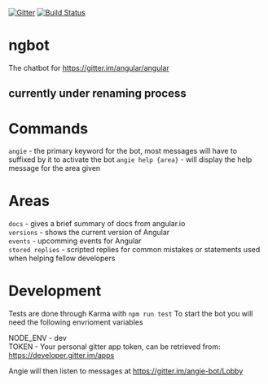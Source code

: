 [![Gitter](https://badges.gitter.im/angie-bot/Lobby.svg)](https://gitter.im/angie-bot/Lobby?utm_source=badge&utm_medium=badge&utm_campaign=pr-badge&utm_content=badge)
[![Build Status](https://api.travis-ci.org/Toxicable/ngbot.svg?branch=master)](https://travis-ci.org/Toxicable/ngbot)

# ngbot
The chatbot for https://gitter.im/angular/angular

## currently under renaming process

# Commands
`angie` - the primary keyword for the bot, most messages will have to suffixed by it to activate the bot
`angie help {area}` - will display the help message for the area given

# Areas
`docs` - gives a brief summary of docs from angular.io  
`versions` - shows the current version of Angular  
`events` - upcomming events for Angular  
`stored replies` - scripted replies for common mistakes or statements used when helping fellow developers

# Development
Tests are done through Karma with `npm run test`
To start the bot you will need the following envrioment variables

NODE_ENV - dev  
TOKEN - Your personal gitter app token, can be retrieved from: https://developer.gitter.im/apps  

Angie will then listen to messages at https://gitter.im/angie-bot/Lobby
